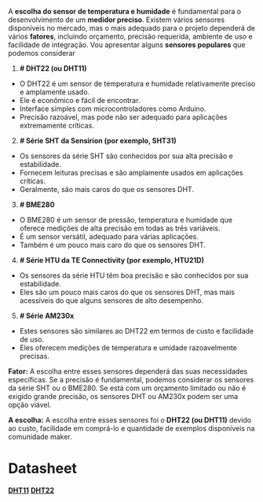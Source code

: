 A **escolha do sensor de temperatura e humidade** é fundamental para o desenvolvimento de um **medidor preciso**. Existem vários sensores disponíveis no mercado, mas o mais adequado para o projeto dependerá de vários **fatores**, incluindo orçamento, precisão requerida, ambiente de uso e facilidade de integração. Vou apresentar alguns **sensores populares** que podemos considerar

1. **# DHT22 (ou DHT11)**
- O DHT22 é um sensor de temperatura e humidade relativamente preciso e amplamente usado.
- Ele é econômico e fácil de encontrar.
- Interface simples com microcontroladores como Arduino.
- Precisão razoável, mas pode não ser adequado para aplicações extremamente críticas.

2. **# Série SHT da Sensirion (por exemplo, SHT31)**
- Os sensores da série SHT são conhecidos por sua alta precisão e estabilidade.
- Fornecem leituras precisas e são amplamente usados em aplicações críticas.
- Geralmente, são mais caros do que os sensores DHT.

3. **# BME280**
- O BME280 é um sensor de pressão, temperatura e humidade que oferece medições de alta precisão em todas as três variáveis.
- É um sensor versátil, adequado para várias aplicações.
- Também é um pouco mais caro do que os sensores DHT.

4. **# Série HTU da TE Connectivity (por exemplo, HTU21D)**
- Os sensores da série HTU têm boa precisão e são conhecidos por sua estabilidade.
- Eles são um pouco mais caros do que os sensores DHT, mas mais acessíveis do que alguns sensores de alto desempenho.

5. **# Série AM230x**
- Estes sensores são similares ao DHT22 em termos de custo e facilidade de uso.
- Eles oferecem medições de temperatura e umidade razoavelmente precisas.

**Fator:**
A escolha entre esses sensores dependerá das suas necessidades específicas. Se a precisão é fundamental, podemos considerar os sensores da série SHT ou o BME280. Se está com um orçamento limitado ou não é exigido grande precisão, os sensores DHT ou AM230x podem ser uma opção viável.

**A escolha:**
A escolha entre esses sensores foi o **DHT22 (ou DHT11)** devido ao custo, facilidade em comprá-lo e quantidade de exemplos disponíveis na comunidade maker.

# **Datasheet**
[**DHT11**](https://pdf1.alldatasheet.com/datasheet-pdf/view/1132088/ETC2/DHT11.html)
[**DHT22**](https://pdf1.alldatasheet.com/datasheet-pdf/view/1132459/ETC2/DHT22.html)